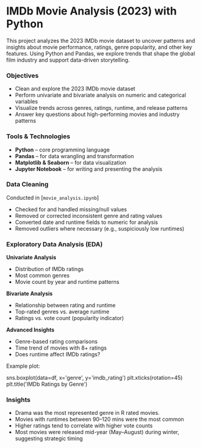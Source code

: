 <h1>IMDb Movie Analysis (2023) with Python</h1>

This project analyzes the 2023 IMDb movie dataset to uncover patterns and insights about movie performance, ratings, genre popularity, 
and other key features. Using Python and Pandas, we explore trends that shape the global film industry and support data-driven storytelling.


<h3>Objectives</h3>

- Clean and explore the 2023 IMDb movie dataset
- Perform univariate and bivariate analysis on numeric and categorical variables
- Visualize trends across genres, ratings, runtime, and release patterns
- Answer key questions about high-performing movies and industry patterns


<h3>Tools & Technologies</h3>

- **Python** – core programming language
- **Pandas** – for data wrangling and transformation
- **Matplotlib & Seaborn** – for data visualization
- **Jupyter Notebook** – for writing and presenting the analysis

<h3>Data Cleaning</h3>

Conducted in [`movie_analysis.ipynb`]

- Checked for and handled missing/null values
- Removed or corrected inconsistent genre and rating values
- Converted date and runtime fields to numeric for analysis
- Removed outliers where necessary (e.g., suspiciously low runtimes)


<h3>Exploratory Data Analysis (EDA)</h3>

**Univariate Analysis**
- Distribution of IMDb ratings
- Most common genres
- Movie count by year and runtime patterns

**Bivariate Analysis**
- Relationship between rating and runtime
- Top-rated genres vs. average runtime
- Ratings vs. vote count (popularity indicator)

**Advanced Insights**
- Genre-based rating comparisons
- Time trend of movies with 8+ ratings
- Does runtime affect IMDb ratings?

Example plot:

sns.boxplot(data=df, x='genre', y='imdb_rating')
plt.xticks(rotation=45)
plt.title('IMDb Ratings by Genre')


<h3>Insights</h3>

  - Drama was the most represented genre in R rated movies.
  - Movies with runtimes between 90–120 mins were the most common
  - Higher ratings tend to correlate with higher vote counts
  - Most movies were released mid-year (May–August) during winter, suggesting strategic timing
